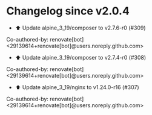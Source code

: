# Changelog since v2.0.4
- ⬆️ Update alpine_3_19/composer to v2.7.6-r0 (#309)

Co-authored-by: renovate[bot] <29139614+renovate[bot]@users.noreply.github.com> 
- ⬆️ Update alpine_3_19/composer to v2.7.4-r0 (#308)

Co-authored-by: renovate[bot] <29139614+renovate[bot]@users.noreply.github.com> 
- ⬆️ Update alpine_3_19/nginx to v1.24.0-r16 (#307)

Co-authored-by: renovate[bot] <29139614+renovate[bot]@users.noreply.github.com> 

